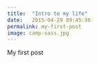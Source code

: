 ```yaml
---
title:  "Intro to my life"
date:   2015-04-29 09:45:36
permalink: my-first-post
image: camp-sass.jpg
---
```


My first post